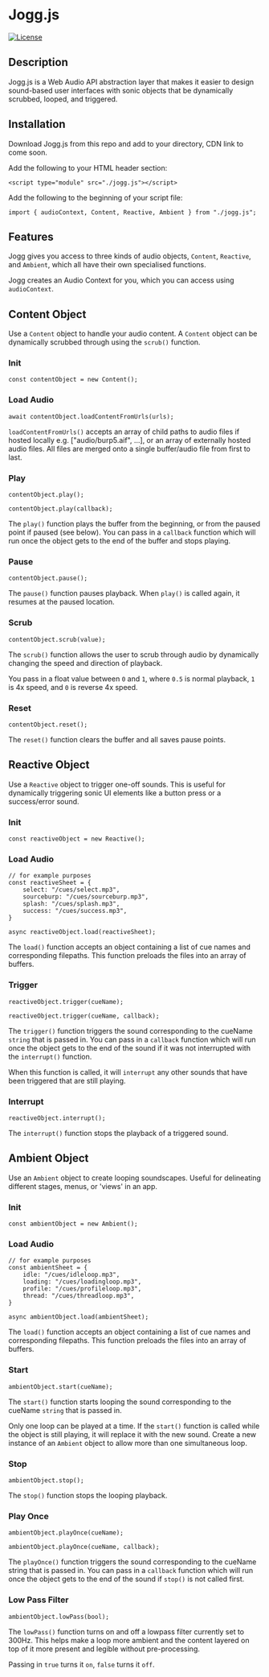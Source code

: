 # Jogg.js

[![License](https://img.shields.io/badge/license-MIT-blue.svg)](https://opensource.org/licenses/MIT)

## Description

Jogg.js is a Web Audio API abstraction layer that makes it easier to design sound-based user interfaces with sonic objects that be dynamically scrubbed, looped, and triggered.

## Installation
Download Jogg.js from this repo and add to your directory, CDN link to come soon.

Add the following to your HTML header section:
```
<script type="module" src="./jogg.js"></script>
```

Add the following to the beginning of your script file:
```
import { audioContext, Content, Reactive, Ambient } from "./jogg.js";
```
## Features
Jogg gives you access to three kinds of audio objects, `Content`, `Reactive`, and `Ambient`, which all have their own specialised functions. 

Jogg creates an Audio Context for you, which you can access using `audioContext`.

## Content Object
Use a `Content` object to handle your audio content. A `Content` object can be dynamically scrubbed through using the `scrub()` function.

### Init
```
const contentObject = new Content();
```

### Load Audio
```
await contentObject.loadContentFromUrls(urls);
```
`loadContentFromUrls()` accepts an array of child paths to audio files if hosted locally e.g. ["audio/burp5.aif", ...], or an array of externally hosted audio files. All files are merged onto a single buffer/audio file from first to last.

### Play
```
contentObject.play();

contentObject.play(callback);
```
The `play()` function plays the buffer from the beginning, or from the paused point if paused (see below). You can pass in a `callback` function which will run once the object gets to the end of the buffer and stops playing.

### Pause
```
contentObject.pause();
```
The `pause()` function pauses playback. When `play()` is called again, it resumes at the paused location.

### Scrub
```
contentObject.scrub(value);
```
The `scrub()` function allows the user to scrub through audio by dynamically changing the speed and direction of playback. 

You pass in a float value between `0` and `1`, where `0.5` is normal playback, `1` is 4x speed, and `0` is reverse 4x speed.

### Reset
```
contentObject.reset();
```
The `reset()` function clears the buffer and all saves pause points.

## Reactive Object
Use a `Reactive` object to trigger one-off sounds. This is useful for dynamically triggering sonic UI elements like a button press or a success/error sound.

### Init
```
const reactiveObject = new Reactive();
```

### Load Audio
```
// for example purposes
const reactiveSheet = {
    select: "/cues/select.mp3",
    sourceburp: "/cues/sourceburp.mp3",
    splash: "/cues/splash.mp3",
    success: "/cues/success.mp3",
}

async reactiveObject.load(reactiveSheet);
```
The `load()` function accepts an object containing a list of cue names and corresponding filepaths. This function preloads the files into an array of buffers.

### Trigger
```
reactiveObject.trigger(cueName);

reactiveObject.trigger(cueName, callback);
```
The `trigger()` function triggers the sound corresponding to the cueName `string` that is passed in. You can pass in a `callback` function which will run once the object gets to the end of the sound if it was not interrupted with the `interrupt()` function.

When this function is called, it will `interrupt` any other sounds that have been triggered that are still playing.

### Interrupt
```
reactiveObject.interrupt();
```
The `interrupt()` function stops the playback of a triggered sound.

## Ambient Object
Use an `Ambient` object to create looping soundscapes. Useful for delineating different stages, menus, or 'views' in an app. 

### Init
```
const ambientObject = new Ambient();
```

### Load Audio
```
// for example purposes
const ambientSheet = { 
    idle: "/cues/idleloop.mp3",
    loading: "/cues/loadingloop.mp3",
    profile: "/cues/profileloop.mp3",
    thread: "/cues/threadloop.mp3",
}

async ambientObject.load(ambientSheet);
```
The `load()` function accepts an object containing a list of cue names and corresponding filepaths. This function preloads the files into an array of buffers.

### Start
```
ambientObject.start(cueName);
```
The `start()` function starts looping the sound corresponding to the cueName `string` that is passed in. 

Only one loop can be played at a time. If the `start()` function is called while the object is still playing, it will replace it with the new sound. Create a new instance of an `Ambient` object to allow more than one simultaneous loop.

### Stop
```
ambientObject.stop();
```
The `stop()` function stops the looping playback.

### Play Once
```
ambientObject.playOnce(cueName);

ambientObject.playOnce(cueName, callback);
```
The `playOnce()` function triggers the sound corresponding to the cueName string that is passed in. You can pass in a `callback` function which will run once the object gets to the end of the sound if `stop()` is not called first.

### Low Pass Filter
```
ambientObject.lowPass(bool);
```
The `lowPass()` function turns on and off a lowpass filter currently set to 300Hz. This helps make a loop more ambient and the content layered on top of it more present and legible without pre-processing. 

Passing in `true` turns it `on`, `false` turns it `off`.